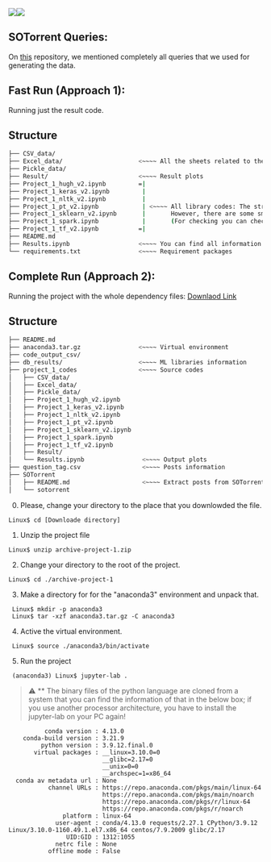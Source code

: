 ![](https://www.polymtl.ca/create-seed/sites/create-seed.amigow2020.polymtl.ca/files/uni_poly_fr.png)![](https://www.hengli.org/images/logo_final_smallest.png)

## SOTorrent Queries:

On [this](https://github.com/ghadesi/db-scripts/tree/master/sotorrent) repository, we mentioned completely all queries that we used for generating the data.

## Fast Run (Approach 1):
Running just the result code.
## Structure
```bash
├── CSV_data/
├── Excel_data/                     <~~~~ All the sheets related to the empirical studies
├── Pickle_data/
├── Result/                         <~~~~ Result plots
├── Project_1_hugh_v2.ipynb         =|
├── Project_1_keras_v2.ipynb         |
├── Project_1_nltk_v2.ipynb          |
├── Project_1_pt_v2.ipynb            | <~~~~ All library codes: The structure of all files. 
├── Project_1_sklearn_v2.ipynb       |       However, there are some small changes in each library. 
├── Project_1_spark.ipynb            |       (For checking you can check the Spark file.)
├── Project_1_tf_v2.ipynb           =|
├── README.md
├── Results.ipynb                   <~~~~ You can find all information that helps us to generate plots and tables.
└── requirements.txt                <~~~~ Requirement packages
```
## Complete Run (Approach 2): 
Running the project with the whole dependency files: [Downlaod Link](https://zenodo.org/record/7839032#.ZD3G6-xudgc)
## Structure
```bash
├── README.md
├── anaconda3.tar.gz                <~~~~ Virtual environment
├── code_output_csv/
├── db_results/                     <~~~~ ML libraries information 
├── project_1_codes                 <~~~~ Source codes
│   ├── CSV_data/
│   ├── Excel_data/
│   ├── Pickle_data/
│   ├── Project_1_hugh_v2.ipynb
│   ├── Project_1_keras_v2.ipynb
│   ├── Project_1_nltk_v2.ipynb
│   ├── Project_1_pt_v2.ipynb
│   ├── Project_1_sklearn_v2.ipynb
│   ├── Project_1_spark.ipynb
│   ├── Project_1_tf_v2.ipynb
│   ├── Result/
│   └── Results.ipynb                <~~~~ Output plots
├── question_tag.csv                 <~~~~ Posts information
├── SOTorrent
│   ├── README.md                    <~~~~ Extract posts from SOTorrent
│   └── sotorrent 
```
0. Please, change your directory to the place that you downlowded the file.
 ```console
 Linux$ cd [Downloade directory]
 ```

1. Unzip the project file 
 ```console
 Linux$ unzip archive-project-1.zip
 ```

2. Change your directory to the root of the project.
 ```console
 Linux$ cd ./archive-project-1
 ```
3. Make a directory for for the "anaconda3" environment and unpack that. 
```console
 Linux$ mkdir -p anaconda3
 Linux$ tar -xzf anaconda3.tar.gz -C anaconda3
 ```
4. Active the virtual environment.
```console
 Linux$ source ./anaconda3/bin/activate
 ```
5. Run the project
```console
 (anaconda3) Linux$ jupyter-lab .
 ```

> :warning: ** The binary files of the python language are cloned from a system that you can find the information of that in the below box; if you use another processor architecture, you have to install the jupyter-lab on your PC again!
```console
          conda version : 4.13.0
    conda-build version : 3.21.9
         python version : 3.9.12.final.0
       virtual packages : __linux=3.10.0=0
                          __glibc=2.17=0
                          __unix=0=0
                          __archspec=1=x86_64
  conda av metadata url : None
           channel URLs : https://repo.anaconda.com/pkgs/main/linux-64
                          https://repo.anaconda.com/pkgs/main/noarch
                          https://repo.anaconda.com/pkgs/r/linux-64
                          https://repo.anaconda.com/pkgs/r/noarch
               platform : linux-64
             user-agent : conda/4.13.0 requests/2.27.1 CPython/3.9.12 Linux/3.10.0-1160.49.1.el7.x86_64 centos/7.9.2009 glibc/2.17
                UID:GID : 1312:1055
             netrc file : None
           offline mode : False
```
